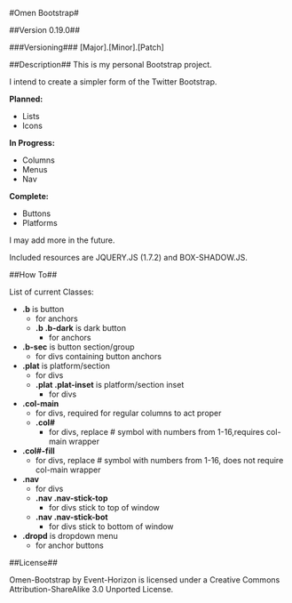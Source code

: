 #Omen Bootstrap#

##Version 0.19.0##

###Versioning###
[Major].[Minor].[Patch]

##Description##
This is my personal Bootstrap project. 

I intend to create a simpler form of the Twitter Bootstrap. 

**Planned:**
 - Lists
 - Icons

**In Progress:**
 - Columns
 - Menus
 - Nav

**Complete:**
 - Buttons
 - Platforms

I may add more in the future.



Included resources are JQUERY.JS (1.7.2) and BOX-SHADOW.JS.

##How To##

List of current Classes:
 - **.b** is button
    - for anchors
    - **.b .b-dark** is dark button
       - for anchors
 - **.b-sec** is button section/group
    - for divs containing button anchors
 - **.plat** is platform/section
    - for divs
    - **.plat .plat-inset** is platform/section inset
       - for divs
 - **.col-main**
    - for divs, required for regular columns to act proper
    - **.col#**
       - for divs, replace # symbol with numbers from 1-16,requires col-main wrapper
 - **.col#-fill**
    - for divs, replace # symbol with numbers from 1-16, does not require col-main wrapper
 - **.nav**
    - for divs
    - **.nav .nav-stick-top**
       - for divs stick to top of window
    - **.nav .nav-stick-bot**
       - for divs stick to bottom of window
 - **.dropd** is dropdown menu
    - for anchor buttons

##License##

Omen-Bootstrap by Event-Horizon is licensed under a Creative Commons Attribution-ShareAlike 3.0 Unported License.